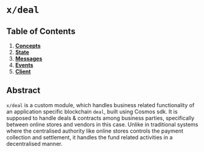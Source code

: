 # `x/deal`

## Table of Contents

1. **[Concepts](01_concepts.md)**
2. **[State](02_state.md)**
3. **[Messages](03_messages.md)**
4. **[Events](04_events.md)**
6. **[Client](05_client.md)**

## Abstract

`x/deal` is a custom module, which handles business related functionality of an application specific blockchain `deal`,
built using Cosmos sdk. It is supposed to handle deals & contracts among business parties, 
specifically between online stores and vendors in this case. Unlike in traditional systems where the centralised authority 
like online stores controls the payment collection and settlement, it handles the fund related activities in a decentralised manner.